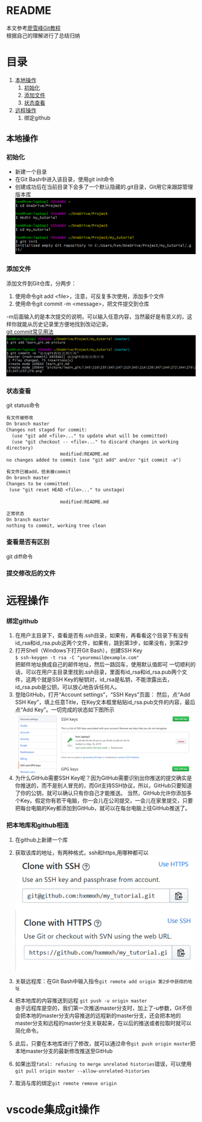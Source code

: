 README
=======

本文参考[廖雪峰Git教程](https://www.liaoxuefeng.com/wiki/896043488029600)  
根据自己的理解进行了总结归纳

# 目录
1. [本地操作](#本地操作)  
	1. [初始化](#初始化)
	2. [添加文件](#添加文件)
	3. [状态查看](#状态查看)
2. [远程操作](#远程操作)
	1. 绑定github



## 本地操作

### 初始化 
* 新建一个目录
* 在Git Bash中进入该目录，使用git init命令  
* 创建成功后在当前目录下会多了一个默认隐藏的.git目录，Git用它来跟踪管理版本库  
![初始化示例图](picture/learn_git/初始化示例图.png)
### 添加文件
添加文件到Git仓库，分两步：
1. 使用命令git add \<file>，注意，可反复多次使用，添加多个文件
2. 使用命令git commit -m \<message>，把文件提交到仓库

-m后面输入的是本次提交的说明，可以输入任意内容，当然最好是有意义的，这样你就能从历史记录里方便地找到改动记录。  
[git commit常见用法](https://blog.csdn.net/qianxuedegushi/article/details/80311358)  
![添加文件示例图](picture/learn_git/添加文件示例图.png)

### 状态查看
git status命令
```
有文件被修改  
On branch master  
Changes not staged for commit:  
  (use "git add <file>..." to update what will be committed)  
  (use "git checkout -- <file>..." to discard changes in working directory)    
                    modified:README.md  
no changes added to commit (use "git add" and/or "git commit -a")
```
```
有文件已被add，但未被commit
On branch master
Changes to be committed:
 (use "git reset HEAD <file>..." to unstage)

                    modified:README.md
```
```
正常状态  
On branch master  
nothing to commit, working tree clean
```
### 查看是否有区别
git diff命令
### 提交修改后的文件

# 远程操作

### 绑定github
1. 在用户主目录下，查看是否有.ssh目录，如果有，再看看这个目录下有没有id_rsa和id_rsa.pub这两个文件，如果有，跳到第3步，如果没有，到第2步
2. 打开Shell（Windows下打开Git Bash），创建SSH Key  
    `$ ssh-keygen -t rsa -C "youremail@example.com"`  
	把邮件地址换成自己的邮件地址，然后一路回车，使用默认值即可
	一切顺利的话，可以在用户主目录里找到.ssh目录，里面有id_rsa和id_rsa.pub两个文件，这两个就是SSH Key的秘钥对，id_rsa是私钥，不能泄露出去，id_rsa.pub是公钥，可以放心地告诉任何人。
3. 登陆GitHub，打开“Account settings”，“SSH Keys”页面：
然后，点“Add SSH Key”，填上任意Title，在Key文本框里粘贴id_rsa.pub文件的内容，最后点“Add Key”。一切完成的状态如下图所示  
![sshk](picture/learn_git/ssh_keys.png)
4. 为什么GitHub需要SSH Key呢？因为GitHub需要识别出你推送的提交确实是你推送的，而不是别人冒充的，而Git支持SSH协议，所以，GitHub只要知道了你的公钥，就可以确认只有你自己才能推送。
当然，GitHub允许你添加多个Key。假定你有若干电脑，你一会儿在公司提交，一会儿在家里提交，只要把每台电脑的Key都添加到GitHub，就可以在每台电脑上往GitHub推送了。
### 把本地库和github相连
1. 在github上新建一个库
2. 获取该库的地址，有两种格式，ssh和https,用哪种都可以
![sshp](picture/learn_git/ssh_address.png)
![https](picture/learn_git/https_address.png)
3. 关联远程库：在Git Bash中输入指令`git remote add origin 第2步中获得的地址`
4. 把本地库的内容推送到远程 `git push -u origin master`  
由于远程库是空的，我们第一次推送master分支时，加上了-u参数，Git不但会把本地的master分支内容推送的远程新的master分支，还会把本地的master分支和远程的master分支关联起来，在以后的推送或者拉取时就可以简化命令。
5. 此后，只要在本地库进行了修改，就可以通过命令`git push origin master`把本地master分支的最新修改推送至GitHub

6. 如果出现`fatal: refusing to merge unrelated histories`错误，可以使用`git pull origin master --allow-unrelated-histories` 
7. 取消与库的绑定`git remote remove origin`
# vscode集成git操作
